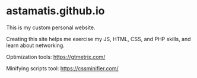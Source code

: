 # astamatis.github.io

This is my custom personal website.

Creating this site helps me exercise my JS, HTML, CSS, and PHP skills, and learn about networking.

Optimization tools: https://gtmetrix.com/

Minifying scripts tool: https://cssminifier.com/
